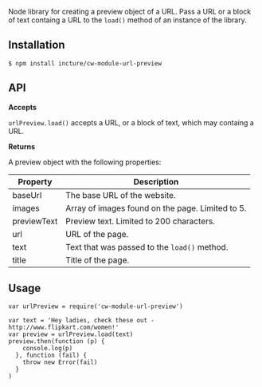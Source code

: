 Node library for creating a preview object of a URL. Pass a URL or a block of text containg a URL to the `load()` method of an instance of the library.

## Installation

```
$ npm install incture/cw-module-url-preview
```

## API

**Accepts**

`urlPreview.load()` accepts a URL, or a block of text, which may containg a URL.

**Returns**

A preview object with the following properties:

| Property       | Description |
|---------------|---------------
| baseUrl       | The base URL of the website.
| images        | Array of images found on the page. Limited to 5.
| previewText   | Preview text. Limited to 200 characters.
| url           | URL of the page.
| text          | Text that was passed to the `load()` method.
| title         | Title of the page.

## Usage

```
var urlPreview = require('cw-module-url-preview')

var text = 'Hey ladies, check these out - http://www.flipkart.com/women!'
var preview = urlPreview.load(text)
preview.then(function (p) {
    console.log(p)
  }, function (fail) {
    throw new Error(fail)
  }
)
```
